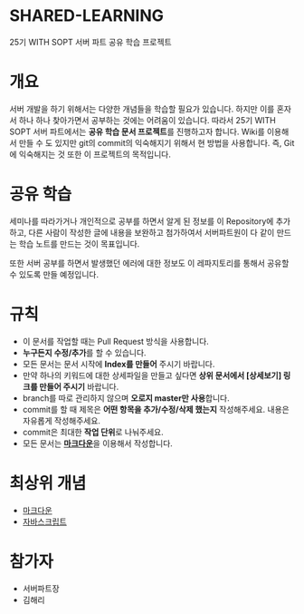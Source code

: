 # SHARED-LEARNING
25기 WITH SOPT 서버 파트 공유 학습 프로젝트

# 개요

서버 개발을 하기 위해서는 다양한 개념들을 학습할 필요가 있습니다.
하지만 이를 혼자서 하나 하나 찾아가면서 공부하는 것에는 어려움이 있습니다.
따라서 25기 WITH SOPT 서버 파트에서는 **공유 학습 문서 프로젝트**를 진행하고자 합니다.
Wiki를 이용해서 만들 수 도 있지만 git의 commit의 익숙해지기 위해서 현 방법을 사용합니다.
즉, Git에 익숙해지는 것 또한 이 프로젝트의 목적입니다.

# 공유 학습

세미나를 따라가거나 개인적으로 공부를 하면서 알게 된 정보를 이 Repository에 추가하고,
다른 사람이 작성한 글에 내용을 보완하고 첨가하여서 서버파트원이 다 같이 만드는 학습 노트를 만드는 것이 목표입니다.

또한 서버 공부를 하면서 발생했던 에러에 대한 정보도 이 레파지토리를 통해서 공유할 수 있도록 만들 예정입니다.

# 규칙

- 이 문서를 작업할 때는 Pull Request 방식을 사용합니다.
- **누구든지 수정/추가**를 할 수 있습니다.
- 모든 문서는 문서 시작에 **Index를 만들어** 주시기 바랍니다.
- 만약 하나의 키워드에 대한 상세파일을 만들고 싶다면 **상위 문서에서 [상세보기] 링크를 만들어 주시기** 바랍니다.
- branch를 따로 관리하지 않으며 **오로지 master만 사용**합니다.
- commit를 할 때 제목은 **어떤 항목을 추가/수정/삭제 했는지** 작성해주세요. 내용은 자유롭게 작성해주세요.
- commit은 최대한 **작업 단위**로 나눠주세요.
- 모든 문서는 [**마크다운**](https://github.com/WITH-SOPT-SERVER/SHARED-LEARNING/blob/master/MarkDown.md)을 이용해서 작성합니다.

# 최상위 개념

- [마크다운](https://github.com/WITH-SOPT-SERVER/SHARED-LEARNING/blob/master/MarkDown.md)
- [자바스크립트](https://github.com/WITH-SOPT-SERVER/SHARED-LEARNING/blob/master/Javascript.md)

# 참가자

- 서버파트장
- 김해리